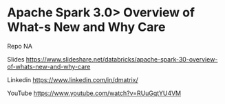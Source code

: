 
# Apache Spark 3.0> Overview of What-s New and Why Care

Repo
NA

Slides
https://www.slideshare.net/databricks/apache-spark-30-overview-of-whats-new-and-why-care

Linkedin
https://www.linkedin.com/in/dmatrix/

YouTube
https://www.youtube.com/watch?v=RUuGqtYU4VM
